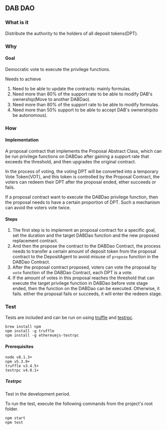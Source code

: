 
## DAB DAO
### What is it
Distribute the authority to the holders of all deposit tokens(DPT).

### Why
#### Goal
Democratic vote to execute the privilege functions.

Needs to achieve
1. Need to be able to update the contracts: mainly formulas.
2. Need more than 80% of the support rate to be able to modify DAB's ownership(Move to another DABDao).
3. Need more than 80% of the support rate to be able to modify formulas.
4. Need more than 50% support to be able to accept  DAB's ownership(to be autonomous).

### How
#### Implementation
A proposal contract that implements the Proposal Abstract Class, which can be run privilege functions on DABDao after gaining a support rate that exceeds the threshold, and then upgrades the original contract.

In the process of voting, the voting DPT will be converted into a temporary Vote Token(VOT), and this token is controlled by the Proposal Contract, the voters can redeem their DPT after the proposal ended, ether succeeds or fails.

If a proposal contract want to execute the DABDao privilege function, then the proposal needs to have a certain proportion of DPT. Such a mechanism can avoid the voters vote twice.

#### Steps
1. The first step is to implement an proposal contract for a specific goal, set the duration and the target DABDao function and the new proposed replacement contract.
2. And then the propose the contract to the DABDao Contract, the process needs to transfer a certain amount of deposit token from the proposal contract to the DepositAgent to avoid misuse of `propose` function in the DABDao Contract.
3. After the proposal contract proposed, voters can vote the proposal by `vote` function of the DABDao Contract, each DPT is a vote.
4. If the amount of votes in this proposal reaches the threshold that can execute the target privilege function in DABDao before vote stage ended, then the function on the DABDao can be executed. Otherwise, it fails.  either the proposal fails or succeeds, it will enter the redeem stage.

### Test


Tests are included and can be run on using [truffle](https://github.com/trufflesuite/truffle) and [testrpc](https://github.com/ethereumjs/testrpc).

    brew install npm
    npm install -g truffle
    npm install -g ethereumjs-testrpc

#### Prerequisites

    node v8.1.3+
    npm v5.3.0+
    truffle v3.4.5+
    testrpc v4.0.1+




##### Testrpc

Test in the development period.

To run the test, execute the following commands from the project's root folder.

    npm start
    npm test